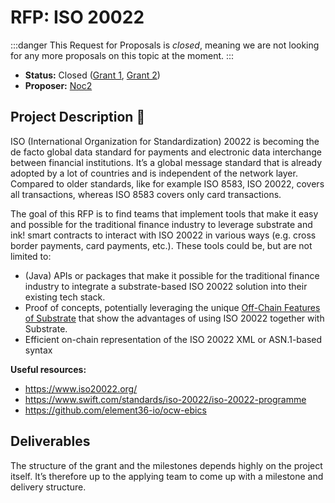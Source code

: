 # RFP: ISO 20022

:::danger
This Request for Proposals is _closed_, meaning we are not looking for any more proposals on this topic at the moment.
:::

* **Status:** Closed ([Grant 1](https://github.com/w3f/Grants-Program/blob/master/applications/ISO20022.md), [Grant 2](https://github.com/w3f/Grants-Program/blob/master/applications/hyperfridge.md))
* **Proposer:** [Noc2](https://github.com/Noc2)

## Project Description :page_facing_up: 

ISO (International Organization for Standardization) 20022 is becoming the de facto global data standard for payments and electronic data interchange between financial institutions. It’s a global message standard that is already adopted by a lot of countries and is independent of the network layer. Compared to older standards, like for example ISO 8583, ISO 20022, covers all transactions, whereas ISO 8583 covers only card transactions.

The goal of this RFP is to find teams that implement tools that make it easy and possible for the traditional finance industry to leverage substrate and ink! smart contracts to interact with ISO 20022 in various ways (e.g. cross border payments, card payments, etc.). These tools could be, but are not limited to:

- (Java) APIs or packages that make it possible for the traditional finance industry to integrate a substrate-based ISO 20022 solution into their existing tech stack.  
- Proof of concepts, potentially leveraging the unique [Off-Chain Features of Substrate](https://docs.substrate.io/learn/offchain-operations/) that show the advantages of using ISO 20022 together with Substrate.  
- Efficient on-chain representation of the ISO 20022 XML or ASN.1-based syntax 

**Useful resources:**
- https://www.iso20022.org/
- https://www.swift.com/standards/iso-20022/iso-20022-programme
- https://github.com/element36-io/ocw-ebics 

## Deliverables

The structure of the grant and the milestones depends highly on the project itself. It’s therefore up to the applying team to come up with a milestone and delivery structure. 
